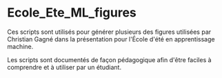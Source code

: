 # Ecole_Ete_ML_figures

Ces scripts sont utilisés pour générer plusieurs des figures utilisées par Christian Gagné dans la présentation pour 
l'École d'été en apprentissage machine. 

Les scripts sont documentés de façon pédagogique afin d'être faciles à comprendre et à utiliser par un étudiant. 
